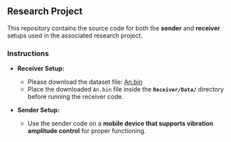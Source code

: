 ## Research Project

This repository contains the source code for both the **sender** and **receiver** setups used in the associated research project.

### Instructions

- **Receiver Setup:**
  - Please download the dataset file: [An.bin](https://drive.google.com/file/d/1NOGwxa2Ro3wGJ_p8tDYrgCO2fEvZK8Ul/view?usp=sharing)
  - Place the downloaded `An.bin` file inside the **`Receiver/Data/`** directory before running the receiver code.

- **Sender Setup:**
  - Use the sender code on a **mobile device that supports vibration amplitude control** for proper functioning.




